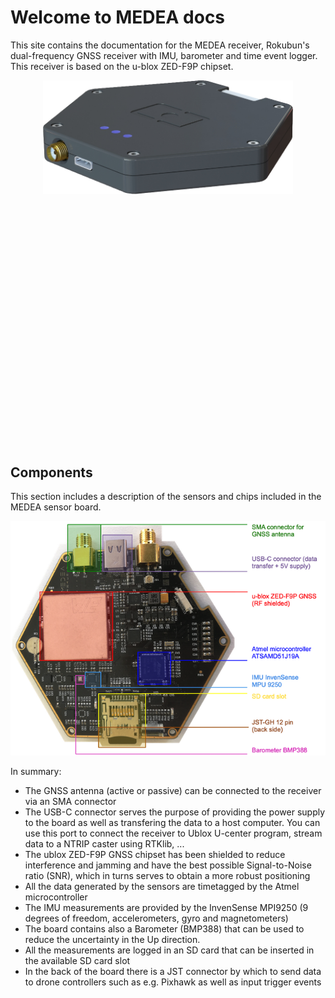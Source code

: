 # Welcome to MEDEA docs

This site contains the documentation for the MEDEA receiver, Rokubun's
dual-frequency GNSS receiver with IMU, barometer and time event logger.
This receiver is based on the u-blox ZED-F9P chipset.

<div style="text-align: center;"><img src="images/medea_3d.png" style="width: 400px;"></div>

<script src="javascripts/stl_viewer.min.js"></script>
<div id="stl_cont" style="width: 800px; height: 400px"></div>
<script>
	var stl_viewer=new StlViewer(document.getElementById("stl_cont"), 
                                {   zoom: 100,
                                    models: [ {id:0, filename:"/images/medea_3d.stl", color:"#cccccc", x: 0, y: 0, z: 0} ] 
                                });

</script>

## Components

This section includes a description of the sensors and chips included in 
the MEDEA sensor board. 

![MEDEA sensor board breakout](images/MedeaBreakout.png "MEDEA Sensor board breakout")

In summary:

- The GNSS antenna (active or passive) can be connected to the receiver via
  an SMA connector
- The USB-C connector serves the purpose of providing the power supply to the
  board as well as transfering the data to a host computer. You can use this
  port to connect the receiver to Ublox U-center program, stream data to 
  a NTRIP caster using RTKlib, ...
- The ublox ZED-F9P GNSS chipset has been shielded to reduce interference and
  jamming and have the best possible Signal-to-Noise ratio (SNR), which in 
  turns serves to obtain a more robust positioning
- All the data generated by the sensors are timetagged by the Atmel microcontroller
- The IMU measurements are provided by the InvenSense MPI9250 (9 degrees of 
  freedom, accelerometers, gyro and magnetometers)
- The board contains also a Barometer (BMP388) that can be used to reduce 
  the uncertainty in the Up direction.
- All the measurements are logged in an SD card that can be inserted in the
  available SD card slot
- In the back of the board there is a JST connector by which to send data
  to drone controllers such as e.g. Pixhawk as well as input trigger events

